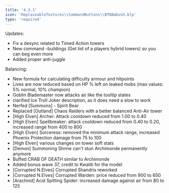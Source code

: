 ```yaml
---
title: '4.3.1'
icon: 'ReplaceableTextures\\CommandButtons\\BTNAmbush.blp'
type: 'required'
---
```

Updates:
 - Fix a desync related to Timed Action towers
 - New command -buildings <colour> (Get list of a players hybrid towers) so you can beg even more
 - Added proper anti-juggle
 
Balancing:
 - New formula for calculating difficulty armour and hitpoints
 - Lives are now reduced based on HP % left on leaked mobs (max values: 5% normal, 10% champion)
 - Goblin Blademaster now attacks air like the tooltip states
 - clarified Ice Troll Joker description, as it does need a slow to work
 - Nerfed [Summons] - Spirit Bear
 - Replaced [Outland] Chaos Raiders with a better balanced Anti-Air tower
 - [High Elven] Archer: Attack cooldown reduced from 1.00 to 0.40
 - [High Elven] Spellbreaker: attack cooldown reduced from 0.40 to 0.20, increased range from 400 to 800
 - [High Elven] Sorceress: removed the minimum attack range, increased Phoenix Protection damage from 75 to 100
 - [High Elven] various changes on tower soft stats
 - [Demon] Summoning Shrine can't stun Archimonde permanently anymore
 - Buffed CRAB OF DEATH similar to Archimonde
 - Added bonus wave 37, credit to Kwaliti for the model
 - [Corrupted N.Elves] Corrupted Shandris reworked
 - [Corrupted N.Elves] Corrupted Warden: price reduced from 900 to 650
 - [Arachnid] Acid Spitting Spider: increased damage against air from 80 to 125
